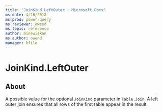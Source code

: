 ```yaml
---
title: "JoinKind.LeftOuter | Microsoft Docs"
ms.date: 4/16/2018
ms.prod: power-query
ms.reviewer: owend
ms.topic: reference
author: minewiskan
ms.author: owend
manager: kfile
---
```

# JoinKind.LeftOuter
## About
A possible value for the optional `JoinKind` parameter in `Table.Join`. A left outer join ensures that all rows of the first table appear in the result.

